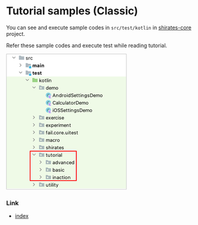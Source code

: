 # Tutorial samples (Classic)

You can see and execute sample codes in `src/test/kotlin`
in [shirates-core](https://github.com/ldi-github/shirates-core/) project.

Refer these sample codes and execute test while reading tutorial.

![](_images/tutorial_samples.png)

### Link

- [index](../index.md)
